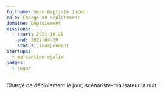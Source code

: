 ```yaml
---
fullname: Jean-Baptiste Jacob
role: Chargé de déploiement
domaine: Déploiement
missions:
  - start: 2021-10-28
    end: 2022-04-30
    status: independent
startups:
  - ma-cantine-egalim
badges:
  - segur
---
```


Chargé de déploiement le jour, scénariste-réalisateur la nuit
